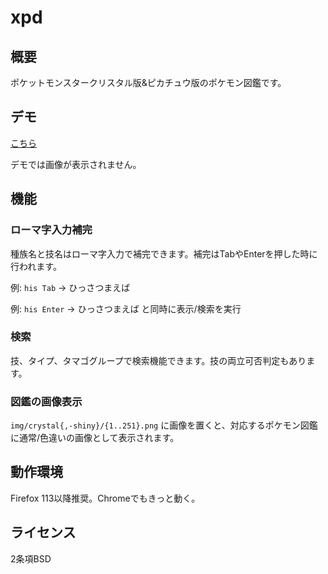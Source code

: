 # xpd
## 概要
ポケットモンスタークリスタル版&ピカチュウ版のポケモン図鑑です。

## デモ
[こちら](https://gengar.github.io/pokidex/pokidex.html)

デモでは画像が表示されません。

## 機能
### ローマ字入力補完
種族名と技名はローマ字入力で補完できます。補完はTabやEnterを押した時に行われます。

例: `his Tab` → ひっさつまえば

例: `his Enter` → ひっさつまえば と同時に表示/検索を実行

### 検索
技、タイプ、タマゴグループで検索機能できます。技の両立可否判定もあります。

### 図鑑の画像表示
`img/crystal{,-shiny}/{1..251}.png` に画像を置くと、対応するポケモン図鑑に通常/色違いの画像として表示されます。

## 動作環境
Firefox 113以降推奨。Chromeでもきっと動く。

## ライセンス
2条項BSD
